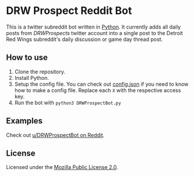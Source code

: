 # DRW Prospect Reddit Bot
This is a twitter subreddit bot written in [Python](https://www.python.org/). It currently adds all daily posts from _DRWProspects_ twitter account into a single post to the Detroit Red Wings subreddit's daily discussion or game day thread post.

## How to use
1. Clone the repository.
2. Install Python.
3. Setup the config file. You can check out [config.json](config.json) if you need to know how to make a config file. Replace each `X` with the respective access key.
4. Run the bot with `python3 DRWProspectBot.py` 

## Examples
Check out [u/DRWProspectBot on Reddit](https://www.reddit.com/u/drwprospectbot).

## License
Licensed under the [Mozilla Public License 2.0](LICENSE.md).
